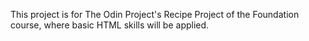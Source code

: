 This project is for The Odin Project's Recipe Project of the Foundation course, where basic HTML skills will be applied.

